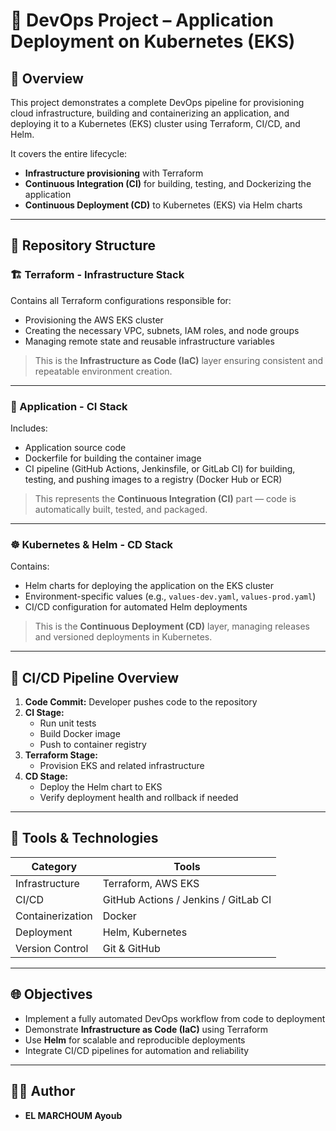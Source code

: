 # 🚀 DevOps Project – Application Deployment on Kubernetes (EKS)

## 📘 Overview
This project demonstrates a complete DevOps pipeline for provisioning cloud infrastructure, building and containerizing an application, and deploying it to a Kubernetes (EKS) cluster using Terraform, CI/CD, and Helm.

It covers the entire lifecycle:

- **Infrastructure provisioning** with Terraform  
- **Continuous Integration (CI)** for building, testing, and Dockerizing the application  
- **Continuous Deployment (CD)** to Kubernetes (EKS) via Helm charts  

---

## 🧩 Repository Structure

### 🏗️ Terraform - Infrastructure Stack
Contains all Terraform configurations responsible for:

- Provisioning the AWS EKS cluster  
- Creating the necessary VPC, subnets, IAM roles, and node groups  
- Managing remote state and reusable infrastructure variables  

> This is the **Infrastructure as Code (IaC)** layer ensuring consistent and repeatable environment creation.

---

### 🧱 Application - CI Stack
Includes:

- Application source code  
- Dockerfile for building the container image  
- CI pipeline (GitHub Actions, Jenkinsfile, or GitLab CI) for building, testing, and pushing images to a registry (Docker Hub or ECR)  

> This represents the **Continuous Integration (CI)** part — code is automatically built, tested, and packaged.

---

### ☸️ Kubernetes & Helm - CD Stack
Contains:

- Helm charts for deploying the application on the EKS cluster  
- Environment-specific values (e.g., `values-dev.yaml`, `values-prod.yaml`)  
- CI/CD configuration for automated Helm deployments  

> This is the **Continuous Deployment (CD)** layer, managing releases and versioned deployments in Kubernetes.

---

## 🔄 CI/CD Pipeline Overview
1. **Code Commit:** Developer pushes code to the repository  
2. **CI Stage:**  
   - Run unit tests  
   - Build Docker image  
   - Push to container registry  
3. **Terraform Stage:**  
   - Provision EKS and related infrastructure  
4. **CD Stage:**  
   - Deploy the Helm chart to EKS  
   - Verify deployment health and rollback if needed  

---

## 🧰 Tools & Technologies

| Category          | Tools                           |
|------------------|---------------------------------|
| Infrastructure    | Terraform, AWS EKS             |
| CI/CD             | GitHub Actions / Jenkins / GitLab CI |
| Containerization  | Docker                          |
| Deployment        | Helm, Kubernetes               |
| Version Control   | Git & GitHub                   |

---

## 🌐 Objectives
- Implement a fully automated DevOps workflow from code to deployment  
- Demonstrate **Infrastructure as Code (IaC)** using Terraform  
- Use **Helm** for scalable and reproducible deployments  
- Integrate CI/CD pipelines for automation and reliability  

---

## 🧑‍💻 Author
- **EL MARCHOUM Ayoub**  
